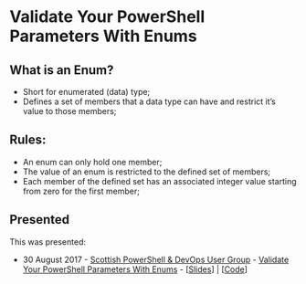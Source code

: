 # Validate Your PowerShell Parameters With Enums

## What is an Enum?

* Short for enumerated (data) type;
* Defines a set of members that a data type can have and restrict it’s value to those members;

## Rules:

* An enum can only hold one member;
* The value of an enum is restricted to the defined set of members;
* Each member of the defined set has an associated integer value starting from zero for the first member;

## Presented

This was presented:

* 30 August 2017 - [Scottish PowerShell & DevOps User Group](https://psdevopsug.scot "Scottish PowerShell & DevOps User Group") - [Validate Your PowerShell Parameters With Enums](https://github.com/pauby/presentations/tree/master/Validate%20Your%20PowerShell%20Parameters%20With%20Enums) - [[Slides](https://github.com/pauby/presentations/blob/master/Validate%20Your%20PowerShell%20Parameters%20With%20Enums/Validate%20Your%20PowerShell%20Parameters%20With%20Enums%20-%2020170830%20-%20ScotPSUG.pdf)] | [[Code](https://github.com/pauby/presentations/tree/master/Validate%20Your%20PowerShell%20Parameters%20With%20Enums)]